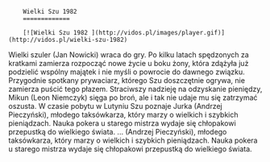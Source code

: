 
        Wielki Szu 1982 
        =============
        
        [![Wielki Szu 1982 ](http://vidos.pl/images/player.gif)](http://vidos.pl/wielki-szu-1982)
        
        
 Wielki szuler (Jan Nowicki) wraca do gry. Po kilku latach spędzonych za kratkami zamierza rozpocząć nowe życie u boku żony, która zdążyła już podzielić wspólny majątek i nie myśli o powrocie do dawnego związku. Przygodnie spotkany prywaciarz, którego Szu doszczętnie ogrywa, nie zamierza puścić tego płazem. Straciwszy nadzieję na odzyskanie pieniędzy, Mikun (Leon Niemczyk) sięga po broń, ale i tak nie udaje mu się zatrzymać oszusta. W czasie pobytu w Lutyniu Szu poznaje Jurka (Andrzej Pieczyński), młodego taksówkarza, który marzy o wielkich i szybkich pieniądzach. Nauka pokera u starego mistrza wydaje się chłopakowi przepustką do wielkiego świata.   ... (Andrzej Pieczyński), młodego taksówkarza, który marzy o wielkich i szybkich pieniądzach. Nauka pokera u starego mistrza wydaje się chłopakowi przepustką do wielkiego świata.
    